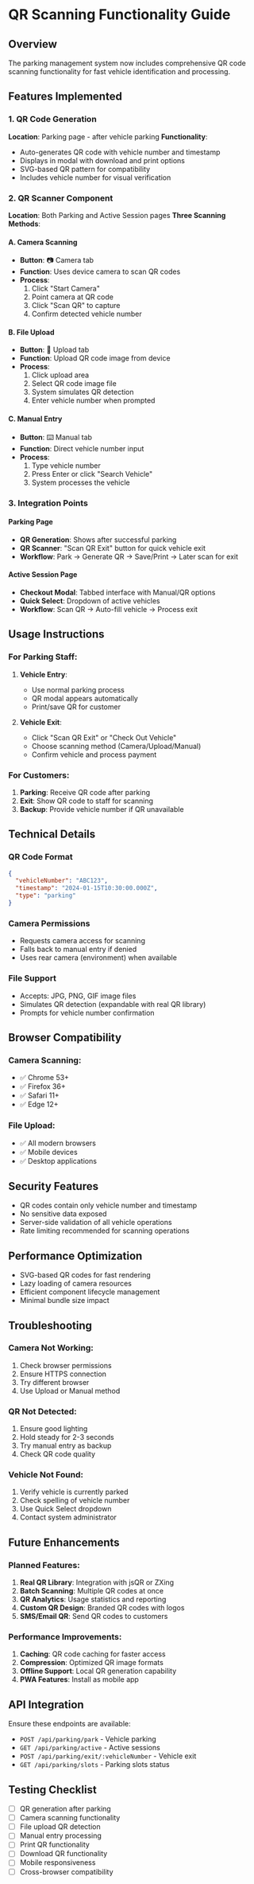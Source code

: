 # QR Scanning Functionality Guide

## Overview
The parking management system now includes comprehensive QR code scanning functionality for fast vehicle identification and processing.

## Features Implemented

### 1. QR Code Generation
**Location**: Parking page - after vehicle parking
**Functionality**:
- Auto-generates QR code with vehicle number and timestamp
- Displays in modal with download and print options
- SVG-based QR pattern for compatibility
- Includes vehicle number for visual verification

### 2. QR Scanner Component
**Location**: Both Parking and Active Session pages
**Three Scanning Methods**:

#### A. Camera Scanning
- **Button**: 📷 Camera tab
- **Function**: Uses device camera to scan QR codes
- **Process**: 
  1. Click "Start Camera"
  2. Point camera at QR code
  3. Click "Scan QR" to capture
  4. Confirm detected vehicle number

#### B. File Upload
- **Button**: 📁 Upload tab  
- **Function**: Upload QR code image from device
- **Process**:
  1. Click upload area
  2. Select QR code image file
  3. System simulates QR detection
  4. Enter vehicle number when prompted

#### C. Manual Entry
- **Button**: ⌨️ Manual tab
- **Function**: Direct vehicle number input
- **Process**:
  1. Type vehicle number
  2. Press Enter or click "Search Vehicle"
  3. System processes the vehicle

### 3. Integration Points

#### Parking Page
- **QR Generation**: Shows after successful parking
- **QR Scanner**: "Scan QR Exit" button for quick vehicle exit
- **Workflow**: Park → Generate QR → Save/Print → Later scan for exit

#### Active Session Page  
- **Checkout Modal**: Tabbed interface with Manual/QR options
- **Quick Select**: Dropdown of active vehicles
- **Workflow**: Scan QR → Auto-fill vehicle → Process exit

## Usage Instructions

### For Parking Staff:
1. **Vehicle Entry**:
   - Use normal parking process
   - QR modal appears automatically
   - Print/save QR for customer

2. **Vehicle Exit**:
   - Click "Scan QR Exit" or "Check Out Vehicle"
   - Choose scanning method (Camera/Upload/Manual)
   - Confirm vehicle and process payment

### For Customers:
1. **Parking**: Receive QR code after parking
2. **Exit**: Show QR code to staff for scanning
3. **Backup**: Provide vehicle number if QR unavailable

## Technical Details

### QR Code Format
```json
{
  "vehicleNumber": "ABC123",
  "timestamp": "2024-01-15T10:30:00.000Z",
  "type": "parking"
}
```

### Camera Permissions
- Requests camera access for scanning
- Falls back to manual entry if denied
- Uses rear camera (environment) when available

### File Support
- Accepts: JPG, PNG, GIF image files
- Simulates QR detection (expandable with real QR library)
- Prompts for vehicle number confirmation

## Browser Compatibility

### Camera Scanning:
- ✅ Chrome 53+
- ✅ Firefox 36+
- ✅ Safari 11+
- ✅ Edge 12+

### File Upload:
- ✅ All modern browsers
- ✅ Mobile devices
- ✅ Desktop applications

## Security Features
- QR codes contain only vehicle number and timestamp
- No sensitive data exposed
- Server-side validation of all vehicle operations
- Rate limiting recommended for scanning operations

## Performance Optimization
- SVG-based QR codes for fast rendering
- Lazy loading of camera resources
- Efficient component lifecycle management
- Minimal bundle size impact

## Troubleshooting

### Camera Not Working:
1. Check browser permissions
2. Ensure HTTPS connection
3. Try different browser
4. Use Upload or Manual method

### QR Not Detected:
1. Ensure good lighting
2. Hold steady for 2-3 seconds
3. Try manual entry as backup
4. Check QR code quality

### Vehicle Not Found:
1. Verify vehicle is currently parked
2. Check spelling of vehicle number
3. Use Quick Select dropdown
4. Contact system administrator

## Future Enhancements

### Planned Features:
1. **Real QR Library**: Integration with jsQR or ZXing
2. **Batch Scanning**: Multiple QR codes at once
3. **QR Analytics**: Usage statistics and reporting
4. **Custom QR Design**: Branded QR codes with logos
5. **SMS/Email QR**: Send QR codes to customers

### Performance Improvements:
1. **Caching**: QR code caching for faster access
2. **Compression**: Optimized QR image formats
3. **Offline Support**: Local QR generation capability
4. **PWA Features**: Install as mobile app

## API Integration
Ensure these endpoints are available:
- `POST /api/parking/park` - Vehicle parking
- `GET /api/parking/active` - Active sessions
- `POST /api/parking/exit/:vehicleNumber` - Vehicle exit
- `GET /api/parking/slots` - Parking slots status

## Testing Checklist
- [ ] QR generation after parking
- [ ] Camera scanning functionality
- [ ] File upload QR detection
- [ ] Manual entry processing
- [ ] Print QR functionality
- [ ] Download QR functionality
- [ ] Mobile responsiveness
- [ ] Cross-browser compatibility